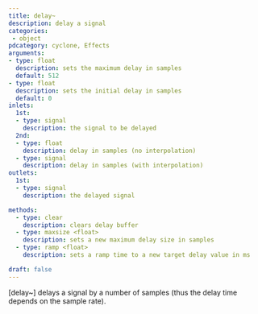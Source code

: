 ```yaml
---
title: delay~
description: delay a signal
categories:
 - object
pdcategory: cyclone, Effects
arguments:
- type: float
  description: sets the maximum delay in samples
  default: 512
- type: float
  description: sets the initial delay in samples
  default: 0
inlets:
  1st:
  - type: signal
    description: the signal to be delayed
  2nd:
  - type: float
    description: delay in samples (no interpolation)
  - type: signal
    description: delay in samples (with interpolation)
outlets:
  1st:
  - type: signal
    description: the delayed signal

methods:
  - type: clear
    description: clears delay buffer
  - type: maxsize <float>
    description: sets a new maximum delay size in samples
  - type: ramp <float>
    description: sets a ramp time to a new target delay value in ms

draft: false
---
```


[delay~] delays a signal by a number of samples (thus the delay time depends on the sample rate).

